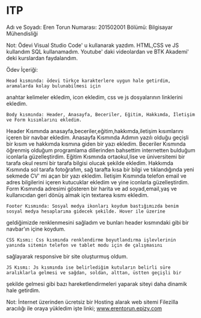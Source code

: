 # ITP


Adı ve Soyadı: Eren Torun
Numarası: 201502001
Bölümü: Bilgisayar Mühendisliği



Not: Ödevi Visual Studio Code' u kullanarak yazdım. HTML,CSS ve JS kullandım SQL kullanamadım.
Youtube' daki videolardan ve BTK Akademi' deki kurslardan faydalandım.



Ödev İçeriği: 

    Head kısmında: ödevi türkçe karakterlere uygun hale getirdim, aramalarda kolay bulunabilmesi için 
anahtar kelimeler ekledim, icon ekledim, css ve js dosyalarının
linklerini ekledim. 

    Body kısmında: Header, Anasayfa, Beceriler, Eğitim, Hakkımda, İletişim ve Form kısımlarını ekledim.  
Header Kısmında anasayfa,beceriler,eğitim,hakkımda,iletişim kısımlarını içeren bir navbar ekledim.
Anasayfa Kısmında Adımın yazılı olduğu geçişli bir kısım ve hakkımda kısmına giden bir yazı ekledim.
Beceriler Kısmında öğrenmiş olduğum programlama dillerinden bahsettim internetten bulduğum iconlarla güzelleştirdim.
Eğitim Kısmında ortaokul,lise ve üniversitemi bir tarafa okul resmi bir tarafa bilgisi olucak şekilde ekledim.
Hakkımda Kısmında sol tarafa fotoğrafım, sağ tarafta kısa bir bilgi ve tıklandığında yeni sekmede CV' mi açan bir yazı ekledim.
İletişim Kısmında telefon email ve adres bilgilerini içeren kutucuklar ekledim ve yine iconlarla güzelleştirdim.
Form Kısmında adresimi gösteren bir harita ve ad soyad,email,yaş ve kullanıcıdan geri dönüş almak için textarea kısmı ekledim.

    Footer Kısmında: Sosyal medya ikonları koydum bastığımızda benim sosyal medya hesaplarıma gidecek şekilde. Hover ile üzerine
geldiğimizde renklenmesini sağladım ve bunları header kısmındaki gibi bir navbar'ın içine koydum.  



    CSS Kısmı: Css kısmında renklendirme boyutlandırma işlevlerinin yanında sitemin telefon ve tablet modu için de çalışmasını 
sağlayarak responsive bir site oluşturmuş oldum.



    JS Kısmı: Js kısmında ise belirlediğim kutuların belirli süre aralıklarla gelmesi ve sağdan, soldan, alttan, üstten geçişli bir 
şekilde gelmesi gibi bazı hareketlendirmeleri yaparak siteyi daha dinamik hale getirdim.



Not: İnternet üzerinden ücretsiz bir Hosting alarak web sitemi Filezilla aracılığı ile oraya yükledim işte linki;
www.erentorun.epizy.com

